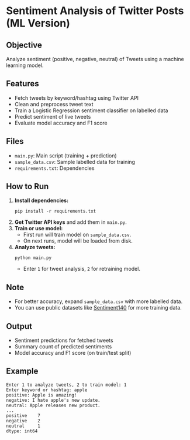 # Sentiment Analysis of Twitter Posts (ML Version)

## Objective
Analyze sentiment (positive, negative, neutral) of Tweets using a machine learning model.

## Features
- Fetch tweets by keyword/hashtag using Twitter API
- Clean and preprocess tweet text
- Train a Logistic Regression sentiment classifier on labelled data
- Predict sentiment of live tweets
- Evaluate model accuracy and F1 score

## Files
- `main.py`: Main script (training + prediction)
- `sample_data.csv`: Sample labelled data for training
- `requirements.txt`: Dependencies

## How to Run

1. **Install dependencies:**
   ```
   pip install -r requirements.txt
   ```
2. **Get Twitter API keys** and add them in `main.py`.
3. **Train or use model:**
   - First run will train model on `sample_data.csv`.
   - On next runs, model will be loaded from disk.
4. **Analyze tweets:**
   ```
   python main.py
   ```
   - Enter `1` for tweet analysis, `2` for retraining model.

## Note
- For better accuracy, expand `sample_data.csv` with more labelled data.
- You can use public datasets like [Sentiment140](https://www.kaggle.com/datasets/kazanova/sentiment140) for more training data.

## Output
- Sentiment predictions for fetched tweets
- Summary count of predicted sentiments
- Model accuracy and F1 score (on train/test split)

## Example
```
Enter 1 to analyze tweets, 2 to train model: 1
Enter keyword or hashtag: apple
positive: Apple is amazing!
negative: I hate apple's new update.
neutral: Apple releases new product.
...
positive    7
negative    2
neutral     1
dtype: int64
```
